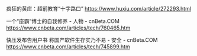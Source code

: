 

疯狂的黄庄：超前教育“十字路口” https://www.huxiu.com/article/272293.html

一个“座霸”博士的自我修养 - 人物 - cnBeta.COM https://www.cnbeta.com/articles/tech/760465.htm

快压发布告用户书 称国产软件生存实乃不易 - 安全 - cnBeta.COM https://www.cnbeta.com/articles/tech/745899.htm
